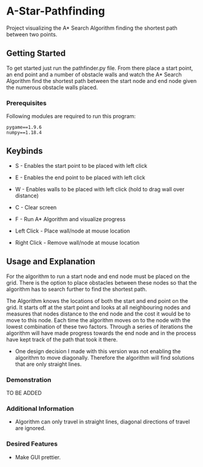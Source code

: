 # A-Star-Pathfinding
Project visualizing the A* Search Algorithm finding the shortest path between two points.

## Getting Started

To get started just run the pathfinder.py file. From there place a start point, an end point and a number of obstacle walls and watch the A* Search Algorithm find the shortest path between the start node and end node given the numerous obstacle walls placed.

### Prerequisites

Following modules are required to run this program:

```
pygame==1.9.6
numpy==1.18.4
```

## Keybinds

- S - Enables the start point to be placed with left click
- E - Enables the end point to be placed with left click
- W - Enables walls to be placed with left click (hold to drag wall over distance)
- C - Clear screen
- F - Run A* Algorithm and visualize progress

- Left Click - Place wall/node at mouse location
- Right Click - Remove wall/node at mouse location

## Usage and Explanation

For the algorithm to run a start node and end node must be placed on the grid. There is the option to place obstacles between these nodes so that the algorithm has to search further to find the shortest path.

The Algorithm knows the locations of both the start and end point on the grid. It starts off at the start point and looks at all neighbouring nodes and measures that nodes distance to the end node and the cost it would be to move to this node. Each time the algorithm moves on to the node with the lowest combination of these two factors. Through a series of iterations the algorithm will have made progress towards the end node and in the process have kept track of the path that took it there.

* One design decision I made with this version was not enabling the algorithm to move diagonally. Therefore the algorithm will find solutions that are only straight lines.

### Demonstration

TO BE ADDED

### Additional Information

- Algorithm can only travel in straight lines, diagonal directions of travel are ignored.

### Desired Features
- Make GUI prettier.
